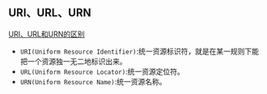 ## URI、URL、URN
[URI、URL和URN的区别](https://zhuanlan.zhihu.com/p/56540212)   

+ `URI(Uniform Resource Identifier)`:统一资源标识符，就是在某一规则下能把一个资源独一无二地标识出来。   
+ `URL(Uniform Resource Locator)`:统一资源定位符。  
+ `URN(Uniform Resource Name)`:统一资源名称。  


